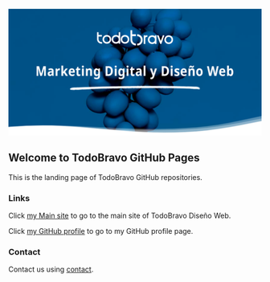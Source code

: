 ![TodoBravo Marketing Digital & Web Design](todobravo-github.png)
## Welcome to TodoBravo GitHub Pages

This is the landing page of TodoBravo GitHub repositories. 

### Links

Click <a href="https://www.todobravo.es">my Main site</a> to go to the main site of TodoBravo Diseño Web.

Click [my GitHub profile](https://github.com/Todobravo) to go to my GitHub profile page.


### Contact

Contact us using [contact](https://www.todobravo.es/contacto/).
